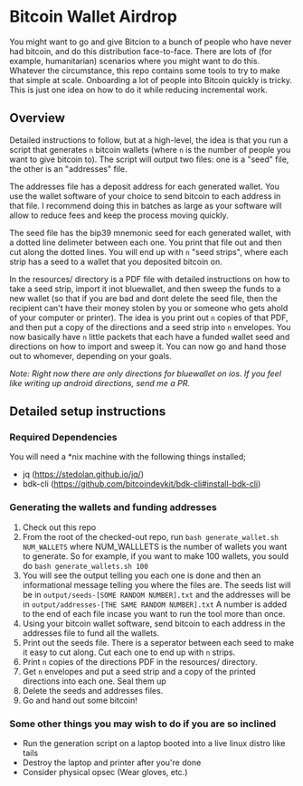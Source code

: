 # Bitcoin Wallet Airdrop

You might want to go and give Bitcion to a bunch of people who have never had bitcoin, and do this distribution face-to-face. There are lots of (for example, humanitarian) scenarios where you might want to do this. Whatever the circumstance, this repo contains some tools to try to make that simple at scale. Onboarding a lot of people into Bitcoin quickly is tricky. This is just one idea on how to do it while reducing incremental work.

## Overview

Detailed instructions to follow, but at a high-level, the idea is that you run a script that generates `n` bitcoin wallets (where `n` is the number of people you want to give bitcoin to). The script will output two files: one is a "seed" file, the other is an "addresses" file.

The addresses file has a deposit address for each generated wallet. You use the wallet software of your choice to send bitcoin to each address in that file. I recommend doing this in batches as large as your software will allow to reduce fees and keep the process moving quickly.

The seed file has the bip39 mnemonic seed for each generated wallet, with a dotted line delimeter between each one. You print that file out and then cut along the dotted lines. You will end up with `n` "seed strips", where each strip has a seed to a wallet that you deposited bitcoin on.

In the resources/ directory is a PDF file with detailed instructions on how to take a seed strip, import it inot bluewallet, and then sweep the funds to a new wallet (so that if you are bad and dont delete the seed file, then the recipient can't have their money stolen by you or someone who gets ahold of your computer or printer). The idea is you print out `n` copies of that PDF, and then put a copy of the directions and a seed strip into `n` envelopes. You now basically have `n` little packets that each have a funded wallet seed and directions on how to import and sweep it. You can now go and hand those out to whomever, depending on your goals.

*Note: Right now there are only directions for bluewallet on ios. If you feel like writing up android directions, send me a PR.*

## Detailed setup instructions

### Required Dependencies
You will need a *nix machine with the following things installed;

- jq (https://stedolan.github.io/jq/)
- bdk-cli (https://github.com/bitcoindevkit/bdk-cli#install-bdk-cli)

### Generating the wallets and funding addresses

1. Check out this repo
2. From the root of the checked-out repo, run `bash generate_wallet.sh NUM_WALLETS` where NUM_WALLLETS is the number of wallets you want to generate. So for example, if you want to make 100 wallets, you sould do `bash generate_wallets.sh 100`
3. You will see the output telling you each one is done and then an informational message telling you where the files are. The seeds list will be in `output/seeds-[SOME RANDOM NUMBER].txt` and the addresses will be in `output/addresses-[THE SAME RANDOM NUMBER].txt` A number is added to the end of each file incase you want to run the tool more than once.
4. Using your bitcoin wallet software, send bitcoin to each address in the addresses file to fund all the wallets.
5. Print out the seeds file. There is a seperator between each seed to make it easy to cut along. Cut each one to end up with `n` strips.
6. Print `n` copies of the directions PDF in the resources/ directory.
7. Get `n` envelopes and put a seed strip and a copy of the printed directions into each one. Seal them up
8. Delete the seeds and addresses files.
9. Go and hand out some bitcoin!

### Some other things you may wish to do if you are so inclined

- Run the generation script on a laptop booted into a live linux distro like tails
- Destroy the laptop and printer after you're done
- Consider physical opsec (Wear gloves, etc.)
